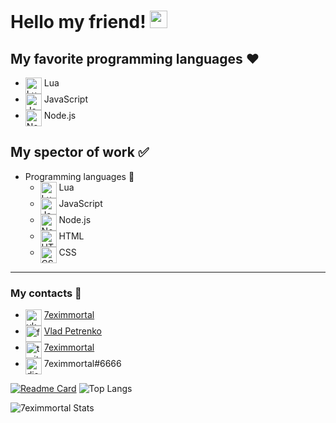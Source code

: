 # Hello my friend! <img src="https://emoji.discord.st/emojis/03138d04-37f4-449d-8c4c-12b266b24f34.gif" width="28px" alt="<3">

## My favorite programming languages ❤️

- <img align="top" alt="Lua" width="26px" src="https://www.nablawiki.ru/images/thumb/6/6a/Lua-logo-nolabel.svg/1200px-Lua-logo-nolabel.svg.png"/> Lua 
- <img align="top" alt="JavaScript" width="26px" src="https://img.icons8.com/color/48/000000/javascript--v2.png"/> JavaScript
- <img align="top" alt="Node.js" width="26px" src="https://nodejs.org/static/images/favicons/favicon.ico"/> Node.js

## My spector of work ✅

- Programming languages 📕
  - <img align="top" alt="Lua" width="26px" src="https://www.nablawiki.ru/images/thumb/6/6a/Lua-logo-nolabel.svg/1200px-Lua-logo-nolabel.svg.png"/> Lua 
  - <img align="top" alt="JavaScript" width="26px" src="https://img.icons8.com/color/48/000000/javascript--v2.png"/> JavaScript
  - <img align="top" alt="Node.js" width="26px" src="https://nodejs.org/static/images/favicons/favicon.ico"/> Node.js
  - <img align="top" alt="HTML" width="26px" src="https://img.icons8.com/color/600/000000/html-5--v2.png"/> HTML
  - <img align="top" alt="CSS" width="26px" src="https://cdn-icons-png.flaticon.com/512/732/732190.png"/> CSS

____

### My contacts 📖
- <img align="top" alt="vk" width="26px" src="https://astro-centre.ru/wp-content/uploads/2021/01/photo.png"/> [7eximmortal](https://vk.com/7eximmortal) 
- <img align="top" alt="facebook" width="26px" src="https://img.icons8.com/color/96/000000/facebook-new.png"/> [Vlad Petrenko](https://www.facebook.com/profile.php?id=100073396981776)
- <img align="top" alt="twitter" width="26px" src="https://img.icons8.com/color/48/000000/twitter--v1.png"/> [7eximmortal](https://twitter.com/7eximmortal)
- <img align="top" alt="discord" width="26px" src="https://img.icons8.com/color/48/000000/discord-logo.png"/> 7eximmortal#6666

[![Readme Card](https://github-readme-stats.vercel.app/api/pin/?username=7eximmortal&repo=useful-links-for-developers&show_owner=true)](https://github.com/7eximmortal/useful-links-for-developers)
![Top Langs](https://github-readme-stats.vercel.app/api/top-langs/?username=7eximmortal&layout=compact)

![7eximmortal Stats](https://github-readme-stats.vercel.app/api?username=7eximmortal&hide=contribs,prs&show_icons=true&theme=tokyonight)
